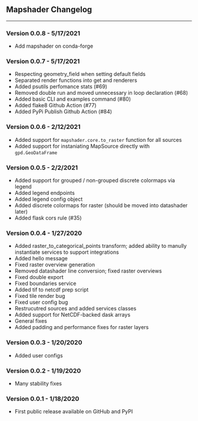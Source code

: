 ## Mapshader Changelog
-----------

### Version 0.0.8 - 5/17/2021
- Add mapshader on conda-forge

### Version 0.0.7 - 5/17/2021
- Respecting geometry_field when setting default fields
- Separated render functions into get and renderers
- Added psutils perfomance stats (#69)
- Removed double run and moved unnecessary in loop declaration (#68)
- Added basic CLI and examples command (#80)
- Added flake8 Github Action (#77)
- Added PyPi Publish Github Action (#84)

### Version 0.0.6 - 2/12/2021
- Added support for `mapshader.core.to_raster` function for all sources
- Added support for instaniating MapSource directly with `gpd.GeoDataFrame`

### Version 0.0.5 - 2/2/2021
- Added support for grouped / non-grouped discrete colormaps via legend
- Added legend endpoints
- Added legend config object
- Added discrete colormaps for raster (should be moved into datashader later)
- Added flask cors rule (#35)

### Version 0.0.4 - 1/27/2020
- Added raster_to_categorical_points transform; added ability to manully instantiate services to support integrations
- Added hello message
- Fixed raster overview generation
- Removed datashader line conversion; fixed raster overviews
- Fixed double export
- Fixed boundaries service
- Added tif to netcdf prep script
- Fixed tile render bug
- Fixed user config bug
- Restrucutred sources and added services classes
- Added support for NetCDF-backed dask arrays
- General fixes
- Added padding and performance fixes for raster layers

### Version 0.0.3 - 1/20/2020
- Added user configs

### Version 0.0.2 - 1/19/2020
- Many stability fixes

### Version 0.0.1 - 1/18/2020
- First public release available on GitHub and PyPI
